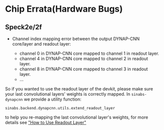 # Chip Errata(Hardware Bugs)

## Speck2e/2f

 - Channel index mapping error between the output DYNAP-CNN core/layer and readout layer: 

   - channel 0 in DYNAP-CNN core mapped to channel 1 in readout layer.
   - channel 4 in DYNAP-CNN core mapped to channel 2 in readout layer.
   - channel 8 in DYNAP-CNN core mapped to channel 3 in readout layer.
   - ...
   
So if you wanted to use the readout layer of the devkit, please make sure your last convolutional layers'
weights is correctly mapped. In `sinabs-dynapcnn` we provide a utility function:

`sinabs.backend.dynapcnn.utils.extend_readout_layer`

to help you re-mapping the last convolutional layer's weights, for more details see 
["How to Use Readout Layer"](../notebooks/using_readout_layer.ipynb)
